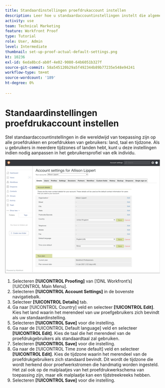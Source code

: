 ```yaml
---
title: Standaardinstellingen proefdrukaccount instellen
description: Leer hoe u standaardaccountinstellingen instelt die algemeen gelden voor alle proefdrukken en proefdrukken van gebruikers.
activity: use
team: Technical Marketing
feature: Workfront Proof
type: Tutorial
role: User, Admin
level: Intermediate
thumbnail: set-up-proof-actual-default-settings.png
kt: 10236
exl-id: 6eda8bcd-ab0f-4e02-9080-64b6051b327f
source-git-commit: 58a545120b29a5f492344b89b77235e548e94241
workflow-type: tm+mt
source-wordcount: '189'
ht-degree: 0%

---
```


# Standaardinstellingen proefdrukaccount instellen

Stel standaardaccountinstellingen in die wereldwijd van toepassing zijn op alle proefdrukken en proefdrukken van gebruikers: land, taal en tijdzone. Als u gebruikers in meerdere tijdzones of landen hebt, kunt u deze instellingen indien nodig aanpassen in het gebruikersprofiel van elk individu.

![Venster met accountinstellingen voor proefdrukken](assets/proof-system-setups-default-account-settings.png)

1. Selecteren **[!UICONTROL Proofing]** van [!DNL Workfront’s] [!UICONTROL Main Menu].
1. Selecteren **[!UICONTROL Account Settings]** in de bovenste navigatiebalk.
1. Selecteer **[!UICONTROL Details]** tab.
1. Ga naar [!UICONTROL Country] veld en selecteer **[!UICONTROL Edit]**. Kies het land waarin het merendeel van uw proefgebruikers zich bevindt als uw standaardinstelling.
1. Selecteren **[!UICONTROL Save]** voor die instelling.
1. Ga naar de [!UICONTROL Default language] veld en selecteer **[!UICONTROL Edit]**. Kies de taal die het merendeel van de proefdrukgebruikers als standaardtaal zal gebruiken.
1. Selecteren **[!UICONTROL Save]** voor die instelling.
1. Ga naar de [!UICONTROL Time zone default] veld en selecteer **[!UICONTROL Edit]**. Kies de tijdzone waarin het merendeel van de proefdrukgebruikers zich standaard bevindt. Dit wordt de tijdzone die wordt herkend door proefwerkstromen die handmatig worden ingesteld. Het zal ook op de malplaatjes van het proefdrukwerkschema van toepassing zijn, maar elk malplaatje kan een tijdstreekreeks hebben.
1. Selecteren **[!UICONTROL Save]** voor die instelling.
